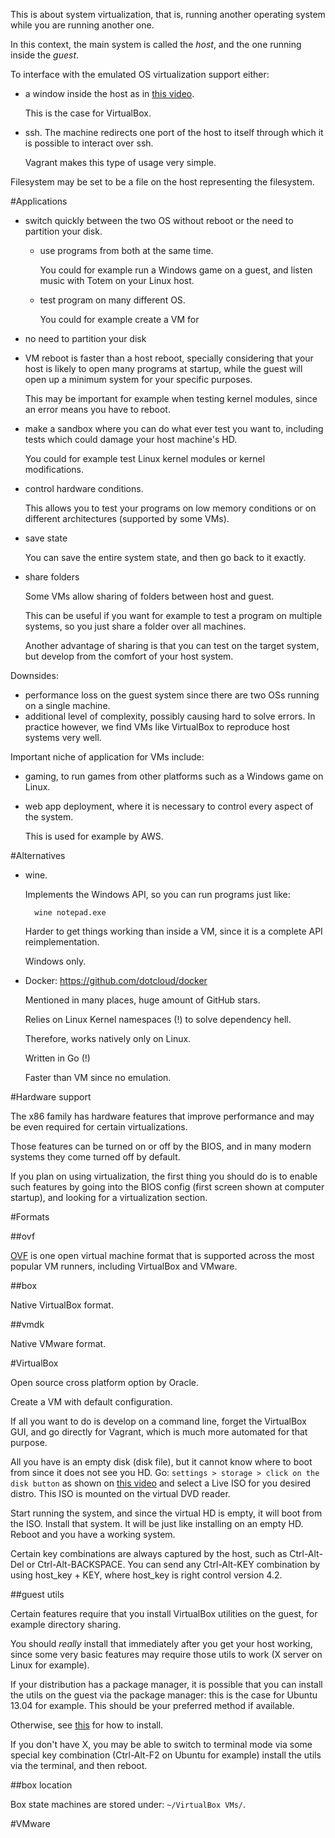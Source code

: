 This is about system virtualization, that is, running another operating system while you are running another one.

In this context, the main system is called the *host*, and the one running inside the *guest*.

To interface with the emulated OS virtualization support either:

- a window inside the host as in [this video](http://www.youtube.com/watch?feature=player_detailpage&v=hK-oggHEetc&t=723).

    This is the case for VirtualBox.

- ssh. The machine redirects one port of the host to itself through which it is possible to interact over ssh.

    Vagrant makes this type of usage very simple.

Filesystem may be set to be a file on the host representing the filesystem.

#Applications

- switch quickly between the two OS without reboot or the need to partition your disk.

    - use programs from both at the same time.

        You could for example run a Windows game on a guest,
        and listen music with Totem on your Linux host.

    - test program on many different OS.

        You could for example create a VM for

- no need to partition your disk

- VM reboot is faster than a host reboot, specially considering that your host is likely to open many programs at startup, while the guest will open up a minimum system for your specific purposes.

    This may be important for example when testing kernel modules, since an error
    means you have to reboot.

- make a sandbox where you can do what ever test you want to, including tests which could damage your host machine's HD.

    You could for example test Linux kernel modules or kernel modifications.

- control hardware conditions.

    This allows you to test your programs on low memory conditions or on different architectures (supported by some VMs).

- save state

    You can save the entire system state, and then go back to it exactly.

- share folders

    Some VMs allow sharing of folders between host and guest.

    This can be useful if you want for example to test a program on multiple systems, so you just share a folder over all machines.

    Another advantage of sharing is that you can test on the target system, but develop from the comfort of your host system.

Downsides:

- performance loss on the guest system since there are two OSs running on a single machine.
- additional level of complexity, possibly causing hard to solve errors. In practice however, we find VMs like VirtualBox to reproduce host systems very well.

Important niche of application for VMs include:

- gaming, to run games from other platforms such as a Windows game on Linux.
- web app deployment, where it is necessary to control every aspect of the system.

    This is used for example by AWS.

#Alternatives

- wine.

    Implements the Windows API, so you can run programs just like:

        wine notepad.exe

    Harder to get things working than inside a VM, since it is a complete API reimplementation.

    Windows only.

- Docker: <https://github.com/dotcloud/docker>

    Mentioned in many places, huge amount of GitHub stars.

    Relies on Linux Kernel namespaces (!) to solve dependency hell.

    Therefore, works natively only on Linux.

    Written in Go (!)

    Faster than VM since no emulation.

#Hardware support

The x86 family has hardware features that improve performance and may be even required for certain virtualizations.

Those features can be turned on or off by the BIOS, and in many modern systems they come turned off by default.

If you plan on using virtualization, the first thing you should do is to enable such features by going into the BIOS config (first screen shown at computer startup), and looking for a virtualization section.

#Formats

##ovf

[OVF](http://en.wikipedia.org/wiki/Open_Virtualization_Format) is one open virtual machine format that is supported across the most popular VM runners, including VirtualBox and VMware.

##box

Native VirtualBox format.

##vmdk

Native VMware format.

#VirtualBox

Open source cross platform option by Oracle.

Create a VM with default configuration.

If all you want to do is develop on a command line, forget the VirtualBox GUI, and go directly for Vagrant, which is much more automated for that purpose.

All you have is an empty disk (disk file), but it cannot know where to boot from since it does not see you HD. Go: `settings > storage > click on the disk button` as shown on [this video](http://www.youtube.com/watch?feature=player_detailpage&v=hK-oggHEetc&t=538) and select a Live ISO for you desired distro. This ISO is mounted on the virtual DVD reader.

Start running the system, and since the virtual HD is empty, it will boot from the ISO. Install that system. It will be just like installing on an empty HD. Reboot and you have a working system.

Certain key combinations are always captured by the host, such as Ctrl-Alt-Del or Ctrl-Alt-BACKSPACE. You can send any Ctrl-Alt-KEY combination by using host_key + KEY, where host_key is right control version 4.2.

##guest utils

Certain features require that you install VirtualBox utilities on the guest, for example directory sharing.

You should *really* install that immediately after you get your host working, since some very basic features may require those utils to work (X server on Linux for example).

If your distribution has a package manager, it is possible that you can install the utils on the guest via the package manager: this is the case for Ubuntu 13.04 for example. This should be your preferred method if available.

Otherwise, see [this](http://www.virtualbox.org/manual/ch04.html#idp11306688) for how to install.

If you don't have X, you may be able to switch to terminal mode via some special key combination (Ctrl-Alt-F2 on Ubuntu for example) install the utils via the terminal, and then reboot.

##box location

Box state machines are stored under: `~/VirtualBox VMs/`.

#VMware
